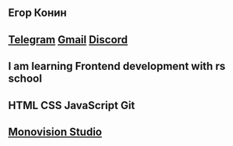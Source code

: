 ## Егор Конин
## [Telegram](https://telegram.me/Egor0744) [Gmail](http://malito:e.konin2@gmail.com/) [Discord](https://discord.com/users/255744048818552834)
## I am learning Frontend development with rs school
## HTML CSS JavaScript Git
## [Monovision Studio](https://isayka12.github.io/Monovision-Studio/src/)
